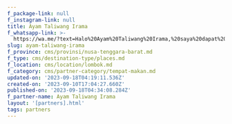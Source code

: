 ```yaml
---
f_package-link: null
f_instagram-link: null
title: Ayam Taliwang Irama
f_whatsapp-link: >-
  https://wa.me/?text=Halo%20Ayam%20Taliwang%20Irama,%20saya%20dapat%20info%20dari%20@loocale.id%20dan%20punya%20pertanyaan
slug: ayam-taliwang-irama
f_province: cms/provinsi/nusa-tenggara-barat.md
f_type: cms/destination-type/places.md
f_location: cms/location/lombok.md
f_category: cms/partner-category/tempat-makan.md
updated-on: '2023-09-18T04:19:11.536Z'
created-on: '2023-09-10T17:04:27.660Z'
published-on: '2023-09-18T04:34:08.284Z'
f_partner-name: Ayam Taliwang Irama
layout: '[partners].html'
tags: partners
---
```



